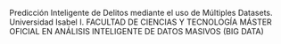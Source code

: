Predicción Inteligente de Delitos mediante el uso de Múltiples Datasets.
Universidad Isabel I. 
FACULTAD DE CIENCIAS Y TECNOLOGÍA
MÁSTER OFICIAL EN ANÁLISIS INTELIGENTE DE DATOS MASIVOS (BIG DATA)
